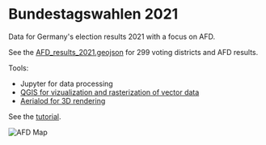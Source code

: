 # Bundestagswahlen 2021
Data for Germany's election results 2021 with a focus on AFD.

See the [AFD_results_2021.geojson](AFD_results_2021.geojson) for 299 voting districts and AFD results.

Tools:
- Jupyter for data processing
- [QGIS for vizualization and rasterization of vector data](https://geo.rocks/post/simple-raster-based-3d-models/)
- [Aerialod for 3D rendering](https://ephtracy.github.io/index.html?page=aerialod)

See the [tutorial](https://geo.rocks/post/simple-raster-based-3d-models/).

![AFD Map](AFD-Map.png)
